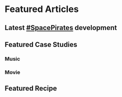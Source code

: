# Featured Articles

<Feature article="blog/2021/1/23/Henry.md" />

## Latest [#SpacePirates](/tags/#Space-Pirates) development

<Feature article="blog/2021/1/8/The_Eternal_War_Machine.md" />

## Featured Case Studies

### Music

<Feature article="blog/2021/1/24/NTO.md" />

### Movie

<Feature article="blog/2021/1/16/The-King.md" />

## Featured Recipe

<Feature article="blog/2021/1/24/Ramen.md" />
